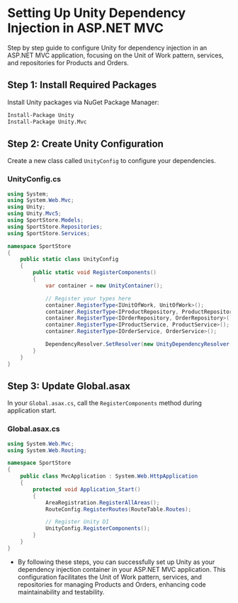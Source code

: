 # Setting Up Unity Dependency Injection in ASP.NET MVC

Step by step guide to configure Unity for dependency injection in an ASP.NET MVC application, focusing on the Unit of Work pattern, services, and repositories for Products and Orders.

## Step 1: Install Required Packages

Install Unity packages via NuGet Package Manager:

```bash
Install-Package Unity
Install-Package Unity.Mvc
```

## Step 2: Create Unity Configuration

Create a new class called `UnityConfig` to configure your dependencies.

### UnityConfig.cs

```csharp
using System;
using System.Web.Mvc;
using Unity;
using Unity.Mvc5;
using SportStore.Models;
using SportStore.Repositories;
using SportStore.Services;

namespace SportStore
{
    public static class UnityConfig
    {
        public static void RegisterComponents()
        {
            var container = new UnityContainer();

            // Register your types here
            container.RegisterType<IUnitOfWork, UnitOfWork>();
            container.RegisterType<IProductRepository, ProductRepository>();
            container.RegisterType<IOrderRepository, OrderRepository>();
            container.RegisterType<IProductService, ProductService>();
            container.RegisterType<IOrderService, OrderService>();

            DependencyResolver.SetResolver(new UnityDependencyResolver(container));
        }
    }
}
```

## Step 3: Update Global.asax

In your `Global.asax.cs`, call the `RegisterComponents` method during application start.

### Global.asax.cs

```csharp
using System.Web.Mvc;
using System.Web.Routing;

namespace SportStore
{
    public class MvcApplication : System.Web.HttpApplication
    {
        protected void Application_Start()
        {
            AreaRegistration.RegisterAllAreas();
            RouteConfig.RegisterRoutes(RouteTable.Routes);

            // Register Unity DI
            UnityConfig.RegisterComponents();
        }
    }
}
```


- By following these steps, you can successfully set up Unity as your dependency injection container in your ASP.NET MVC application. This configuration facilitates the Unit of Work pattern, services, and repositories for managing Products and Orders, enhancing code maintainability and testability.